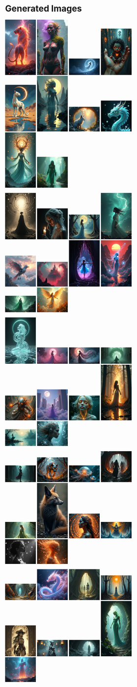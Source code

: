 # Generated Images



<img src="2025_06_26_01.png" width="100"/> <img src="2025_06_26_02.png" width="100"/> <img src="2025_06_26_03.png" width="100"/> <img src="2025_06_26_04.png" width="100"/> <img src="2025_06_26_05.png" width="100"/> <img src="2025_06_26_06.png" width="100"/> <img src="2025_06_26_07.png" width="100"/> <img src="2025_06_26_08.png" width="100"/> <img src="2025_06_26_09.png" width="100"/> <img src="2025_06_26_10.png" width="100"/>

<img src="2025_06_26_11.png" width="100"/> <img src="2025_06_26_12.png" width="100"/> <img src="2025_06_26_13.png" width="100"/> <img src="2025_06_26_14.png" width="100"/> <img src="2025_06_26_15.png" width="100"/> <img src="2025_06_26_16.png" width="100"/> <img src="2025_06_26_17.png" width="100"/> <img src="2025_06_26_18.png" width="100"/> <img src="2025_06_26_19.png" width="100"/> <img src="2025_06_26_20.png" width="100"/>

<img src="2025_06_26_21.png" width="100"/> <img src="2025_06_26_22.png" width="100"/> <img src="2025_06_26_23.png" width="100"/> <img src="2025_06_26_24.png" width="100"/> <img src="2025_06_26_25.png" width="100"/> <img src="2025_06_26_26.png" width="100"/> <img src="2025_06_26_27.png" width="100"/> <img src="2025_06_26_28.png" width="100"/> <img src="2025_06_26_29.png" width="100"/> <img src="2025_06_26_30.png" width="100"/>

<img src="2025_06_26_31.png" width="100"/> <img src="2025_06_26_32.png" width="100"/> <img src="2025_06_26_33.png" width="100"/> <img src="2025_06_26_34.png" width="100"/> <img src="2025_06_26_35.png" width="100"/> <img src="2025_06_26_36.png" width="100"/> <img src="2025_06_26_37.png" width="100"/> <img src="2025_06_26_38.png" width="100"/> <img src="2025_06_26_39.png" width="100"/> <img src="2025_06_26_40.png" width="100"/>

<img src="2025_06_26_41.png" width="100"/> <img src="2025_06_26_42.png" width="100"/> <img src="2025_06_26_43.png" width="100"/> <img src="2025_06_26_44.png" width="100"/> <img src="2025_06_26_45.png" width="100"/> <img src="2025_06_26_46.png" width="100"/> <img src="2025_06_26_47.png" width="100"/> <img src="2025_06_26_48.png" width="100"/> <img src="2025_06_26_49.png" width="100"/>